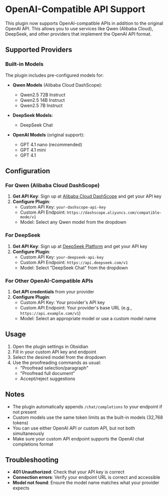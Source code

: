 # OpenAI-Compatible API Support

This plugin now supports OpenAI-compatible APIs in addition to the original OpenAI API. This allows you to use services like Qwen (Alibaba Cloud), DeepSeek, and other providers that implement the OpenAI API format.

## Supported Providers

### Built-in Models

The plugin includes pre-configured models for:

- **Qwen Models** (Alibaba Cloud DashScope):
  - Qwen2.5 72B Instruct
  - Qwen2.5 14B Instruct  
  - Qwen2.5 7B Instruct

- **DeepSeek Models**:
  - DeepSeek Chat

- **OpenAI Models** (original support):
  - GPT 4.1 nano (recommended)
  - GPT 4.1 mini
  - GPT 4.1

## Configuration

### For Qwen (Alibaba Cloud DashScope)

1. **Get API Key**: Sign up at [Alibaba Cloud DashScope](https://dashscope.aliyuncs.com/) and get your API key
2. **Configure Plugin**:
   - Custom API Key: `your-dashscope-api-key`
   - Custom API Endpoint: `https://dashscope.aliyuncs.com/compatible-mode/v1`
   - Model: Select any Qwen model from the dropdown

### For DeepSeek

1. **Get API Key**: Sign up at [DeepSeek Platform](https://platform.deepseek.com/) and get your API key
2. **Configure Plugin**:
   - Custom API Key: `your-deepseek-api-key`
   - Custom API Endpoint: `https://api.deepseek.com/v1`
   - Model: Select "DeepSeek Chat" from the dropdown

### For Other OpenAI-Compatible APIs

1. **Get API credentials** from your provider
2. **Configure Plugin**:
   - Custom API Key: Your provider's API key
   - Custom API Endpoint: Your provider's base URL (e.g., `https://api.example.com/v1`)
   - Model: Select an appropriate model or use a custom model name

## Usage

1. Open the plugin settings in Obsidian
2. Fill in your custom API key and endpoint
3. Select the desired model from the dropdown
4. Use the proofreading commands as usual:
   - "Proofread selection/paragraph"
   - "Proofread full document"
   - Accept/reject suggestions

## Notes

- The plugin automatically appends `/chat/completions` to your endpoint if not present
- Custom models use the same token limits as the built-in models (32,768 tokens)
- You can use either OpenAI API or custom API, but not both simultaneously
- Make sure your custom API endpoint supports the OpenAI chat completions format

## Troubleshooting

- **401 Unauthorized**: Check that your API key is correct
- **Connection errors**: Verify your endpoint URL is correct and accessible
- **Model not found**: Ensure the model name matches what your provider expects